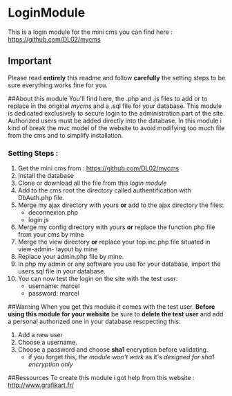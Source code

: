 # LoginModule
This is a login module for the mini cms  you can find here : https://github.com/DL02/mycms

## Important
Please read __entirely__ this readme and follow **carefully** the setting steps to be sure
everything works fine for you. 

##About this module
You'll find here, the .php and .js files to add or to replace in the original _mycms_ 
and  a .sql file for your database.
This module is dedicated exclusively to secure login to the administration part of 
the site. Authorized users must be added directly into the database.
In this module i kind of break the mvc model of the website to avoid modifying too much file
from the cms and to simplify installation.


### Setting Steps :
1. Get the mini cms from : https://github.com/DL02/mycms
2. Install the database
3. Clone or download all the file from this _login module_
4. Add to the cms root the directory called authentification with DbAuth.php file.
5. Merge my ajax directory with yours **or** add to the ajax directory the files:
    * deconnexion.php 
    * login.js
6. Merge my config directory with yours **or** replace the function.php file from your 
cms by mine
7. Merge the view directory **or** replace your top.inc.php file situated in view-admin-
layout by mine
8. Replace your admin.php file by mine.
9. In php my admin or any software you use for your database, import the users.sql file 
in your database.  
10. You can now test the login on the site with the test user:
    * username: marcel
    * password: marcel

##Warning
When you get this module it comes with the test user. **Before using this module for your website** 
be sure to **delete the test user** and add a personal authorized one in your database rescpecting
this:

1. Add a new user 
2. Choose a username.
3. Choose a password and choose **sha1** encryption before validating.
    * if you forget this, _the module won't work_ as it's _designed for sha1 encryption only_
    
##Ressources
To create this module i got help from this website : http://www.grafikart.fr/

